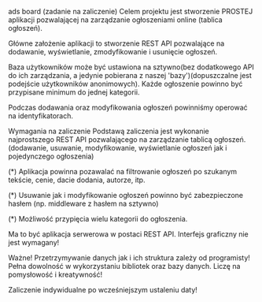 ads board (zadanie na zaliczenie)
Celem projektu jest stworzenie PROSTEJ aplikacji pozwalającej na zarządzanie ogłoszeniami online (tablica ogłoszeń).

Główne założenie aplikacji to stworzenie REST API pozwalające na dodawanie, wyświetlanie, zmodyfikowanie i usunięcie ogłoszeń.

Baza użytkowników może być ustawiona na sztywno(bez dodatkowego API do ich zarządzania, a jedynie pobierana z naszej 'bazy')(dopuszczalne jest podejście użytkowników anonimowych). Każde ogłoszenie powinno być przypisane minimum do jednej kategorii.

Podczas dodawania oraz modyfikowania ogłoszeń powinniśmy operować na identyfikatorach.

Wymagania na zaliczenie
Podstawą zaliczenia jest wykonanie najprostszego REST API pozwalającego na zarządzanie tablicą ogłoszeń. (dodawanie, usuwanie, modyfikowanie, wyświetlanie ogłoszeń jak i pojedynczego ogłoszenia)

(*) Aplikacja powinna pozawalać na filtrowanie ogłoszeń po szukanym tekście, cenie, dacie dodania, autorze, itp.

(*) Usuwanie jak i modyfikowanie ogłoszeń powinno być zabezpieczone hasłem (np. middleware z hasłem na sztywno)

(*) Możliwość przypięcia wielu kategorii do ogłoszenia.

Ma to być aplikacja serwerowa w postaci REST API. Interfejs graficzny nie jest wymagany!

Ważne!
Przetrzymywanie danych jak i ich struktura zależy od programisty! Pełna dowolność w wykorzystaniu bibliotek oraz bazy danych. Liczę na pomysłowość i kreatywność!

Zaliczenie indywidualne po wcześniejszym ustaleniu daty!